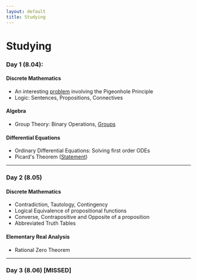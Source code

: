 ```yaml
---
layout: default
title: Studying
---
```


# Studying

### Day 1 (8.04):

#### Discrete Mathematics
- An interesting [problem](/random/pigeonhole-1.html) involving the Pigeonhole Principle
- Logic: Sentences, Propositions, Connectives

#### Algebra
- Group Theory: Binary Operations, [Groups](https://en.wikipedia.org/wiki/Group_(mathematics))

#### Differential Equations
- Ordinary Differential Equations: Solving first order ODEs
- Picard's Theorem ([Statement](/random/picard-existence-theorem.html))

---
### Day 2 (8.05)

#### Discrete Mathematics
- Contradiction, Tautology, Contingency
- Logical Equivalence of propositional functions
- Converse, Contrapositive and Opposite of a proposition
- Abbreviated Truth Tables

#### Elementary Real Analysis
- Rational Zero Theorem

---
### Day 3 (8.06) [MISSED]